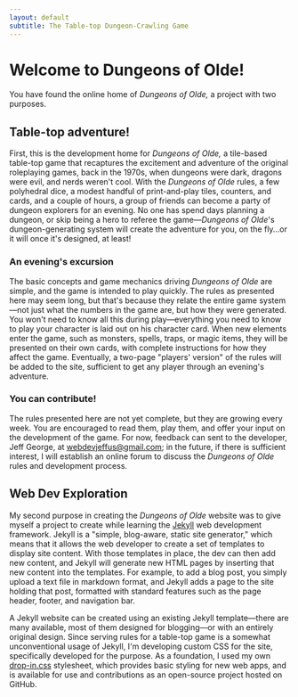 ```yaml
---
layout: default
subtitle: The Table-top Dungeon-Crawling Game
---
```


<div class="gtr">

<h1>Welcome to Dungeons of Olde!</h1>

<p>You have found the online home of <em>Dungeons of Olde,</em> a project with two purposes.</p>

<h2>Table-top adventure!</h2>
<p>First, this is the development home for <em>Dungeons of Olde,</em> a tile-based table-top game that recaptures the excitement and adventure of the original roleplaying games, back in the 1970s, when dungeons were dark, dragons were evil, and nerds weren't cool. With the <em>Dungeons of Olde</em> rules, a few polyhedral dice, a modest handful of print-and-play tiles, counters, and cards, and a couple of hours, a group of friends can become a party of dungeon explorers for an evening. No one has spend days planning a dungeon, or skip being a hero to referee the game&mdash;<em>Dungeons of Olde</em>'s dungeon-generating system will create the adventure for you, on the fly&hellip;or it will once it's designed, at least!</p>

<h3>An evening's excursion</h3>
<p>The basic concepts and game mechanics driving <em>Dungeons of Olde</em> are simple, and the game is intended to play quickly. The rules as presented here may seem long, but that's because they relate the entire game system&mdash;not just what the numbers in the game are, but how they were generated. You won't need to know all this during play&mdash;everything you need to know to play your character is laid out on his character card. When new elements enter the game, such as monsters, spells, traps, or magic items, they will be presented on their own cards, with complete instructions for how they affect the game. Eventually, a two-page "players' version" of the rules will be added to the site, sufficient to get any player through an evening's adventure.</p>

<h3>You can contribute!</h3>
<p>The rules presented here are not yet complete, but they are growing every week. You are encouraged to read them, play them, and offer your input on the development of the game. For now, feedback can sent to the developer, Jeff George, at <a href="mailto:webdevjeffus@gmail.com?Subject=DoO%20comments" target="_top">webdevjeffus@gmail.com</a>; in the future, if there is sufficient interest, I will establish an online forum to discuss the <em>Dungeons of Olde</em> rules and development process.</p>

<h2>Web Dev Exploration</h2>
<p>My second purpose in creating the <em>Dungeons of Olde</em> website was to give myself a project to create while learning the <a href="https://jekyllrb.com" target="_blank">Jekyll</a> web development framework. Jekyll is a "simple, blog-aware, static site generator," which means that it allows the web developer to create a set of templates to display site content. With those templates in place, the dev can then add new content, and Jekyll will generate new HTML pages by inserting that new content into the templates. For example, to add a blog post, you simply upload a text file in markdown format, and Jekyll adds a page to the site holding that post, formatted with standard features such as the page header, footer, and navigation bar.</p>

<p>A Jekyll website can be created using an existing Jekyll template&mdash;there are many available, most of them designed for blogging&mdash;or with an entirely original design. Since serving rules for a table-top game is a somewhat unconventional usage of Jekyll, I'm developing custom CSS for the site, specifically developed for the purpose. As a foundation, I used my own <a href="https://github.com/webdevjeffus/drop-in-css" target ="_blank">drop-in.css</a> stylesheet, which provides basic styling for new web apps, and is available for use and contributions as an open-source project hosted on GitHub.</p>

</div>
